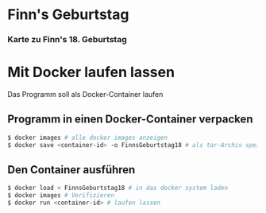 # Finn's Geburtstag
### Karte zu Finn's 18. Geburtstag

# Mit Docker laufen lassen
Das Programm soll als Docker-Container laufen
## Programm in einen Docker-Container verpacken
```bash
$ docker images # alle docker images anzeigen
$ docker save <container-id> -o FinnsGeburtstag18 # als tar-Archiv speichern
```

## Den Container ausführen
```bash
$ docker load < FinnsGeburtstag18 # in das docker system laden
$ docker images # Verifizieren
$ docker run <container-id> # laufen lassen
```
